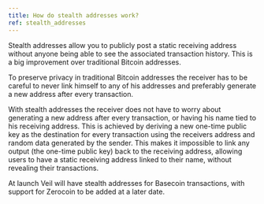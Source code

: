 ```yaml
---
title: How do stealth addresses work?
ref: stealth_addresses
---
```

Stealth addresses allow you to publicly post a static receiving address without anyone being able to see the associated transaction history. This is a big improvement over traditional Bitcoin addresses.

To preserve privacy in traditional Bitcoin addresses the receiver has to be careful to never link himself to any of his addresses and preferably generate a new address after every transaction. 

With stealth addresses the receiver does not have to worry about generating a new address after every transaction, or having his name tied to his receiving address. 
This is achieved by deriving a new one-time public key as the destination for every transaction using the receivers address and random data generated by the sender. 
This makes it impossible to link any output (the one-time public key) back to the receiving address, allowing users to have a static receiving address linked to their name, without revealing their transactions.  

At launch Veil will have stealth addresses for Basecoin transactions, with support for Zerocoin to be added at a later date.

